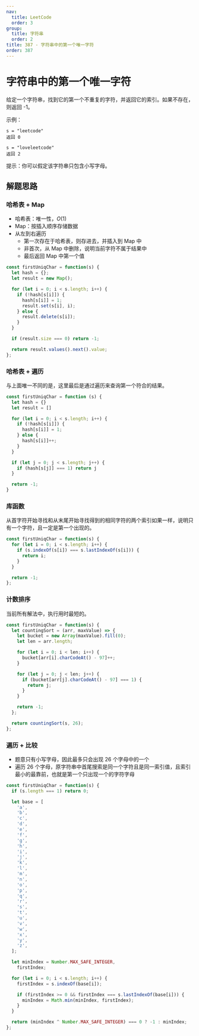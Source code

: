 ```yaml
---
nav:
  title: LeetCode
  order: 3
group:
  title: 字符串
  order: 2
title: 387 - 字符串中的第一个唯一字符
order: 387
---
```


# 字符串中的第一个唯一字符

给定一个字符串，找到它的第一个不重复的字符，并返回它的索引。如果不存在，则返回 -1。

示例：

```
s = "leetcode"
返回 0

s = "loveleetcode"
返回 2
```

提示：你可以假定该字符串只包含小写字母。

## 解题思路

### 哈希表 + Map

- 哈希表：唯一性，$O(1)$
- Map：按插入顺序存储数据
- 从左到右遍历
  - 第一次存在于哈希表，则存进去，并插入到 Map 中
  - 非首次，从 Map 中删除，说明当前字符不属于结果中
  - 最后返回 Map 中第一个值

```js
const firstUniqChar = function(s) {
  let hash = {};
  let result = new Map();

  for (let i = 0; i < s.length; i++) {
    if (!hash[s[i]]) {
      hash[s[i]] = 1;
      result.set(s[i], i);
    } else {
      result.delete(s[i]);
    }
  }

  if (result.size === 0) return -1;

  return result.values().next().value;
};
```

### 哈希表 + 遍历

与上面唯一不同的是，这里最后是通过遍历来查询第一个符合的结果。

```js
const firstUniqChar = function (s) {
  let hash = {}
  let result = []

  for (let i = 0; i < s.length; i++) {
    if (!hash[s[i]]) {
      hash[s[i]] = 1;
    } else {
      hash[s[i]]++;
    }
  }

  if (let j = 0; j < s.length; j++) {
    if (hash[s[j]] === 1) return j
  }

  return -1;
}
```

### 库函数

从首字符开始寻找和从末尾开始寻找得到的相同字符的两个索引如果一样，说明只有一个字符，且一定是第一个出现的。

```js
const firstUniqChar = function(s) {
  for (let i = 0; i < s.length; i++) {
    if (s.indexOf(s[i]) === s.lastIndexOf(s[i])) {
      return i;
    }
  }

  return -1;
};
```

### 计数排序

当前所有解法中，执行用时最短的。

```js
const firstUniqChar = function(s) {
  let countingSort = (arr, maxValue) => {
    let bucket = new Array(maxValue).fill(0);
    let len = arr.length;

    for (let i = 0; i < len; i++) {
      bucket[arr[i].charCodeAt() - 97]++;
    }

    for (let j = 0; j < len; j++) {
      if (bucket[arr[j].charCodeAt() - 97] === 1) {
        return j;
      }
    }

    return -1;
  };

  return countingSort(s, 26);
};
```

### 遍历 + 比较

- 题意只有小写字母，因此最多只会出现 26 个字母中的一个
- 遍历 26 个字母，原字符串中首尾搜索是同一个字符且是同一索引值，且索引最小的最靠前，也就是第一个只出现一个的字符字母

```js
const firstUniqChar = function(s) {
  if (s.length === 1) return 0;

  let base = [
    'a',
    'b',
    'c',
    'd',
    'e',
    'f',
    'g',
    'h',
    'i',
    'j',
    'k',
    'l',
    'm',
    'n',
    'o',
    'p',
    'q',
    'r',
    's',
    't',
    'u',
    'v',
    'w',
    'x',
    'y',
    'z',
  ];

  let minIndex = Number.MAX_SAFE_INTEGER,
    firstIndex;

  for (let i = 0; i < s.length; i++) {
    firstIndex = s.indexOf(base[i]);

    if (firstIndex >= 0 && firstIndex === s.lastIndexOf(base[i])) {
      minIndex = Math.min(minIndex, firstIndex);
    }
  }

  return (minIndex ^ Number.MAX_SAFE_INTEGER) === 0 ? -1 : minIndex;
};
```
